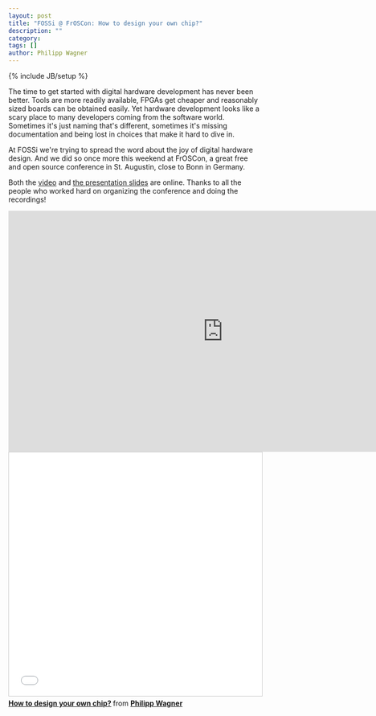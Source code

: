 ```yaml
---
layout: post
title: "FOSSi @ FrOSCon: How to design your own chip?"
description: ""
category: 
tags: []
author: Philipp Wagner
---
```

{% include JB/setup %}

The time to get started with digital hardware development has never been better. Tools are more readily available, FPGAs get cheaper and reasonably sized boards can be obtained easily. Yet hardware development looks like a scary place to many developers coming from the software world. Sometimes it's just naming that's different, sometimes it's missing documentation and being lost in choices that make it hard to dive in.

At FOSSi we're trying to spread the word about the joy of digital hardware design. And we did so once more this weekend at FrOSCon, a great free and open source conference in St. Augustin, close to Bonn in Germany. 

Both the <a href="https://media.ccc.de/v/froscon2016-1817-how_to_design_your_own_chip">video</a> and <a href="//www.slideshare.net/PhilippWagner7/how-to-design-your-own-chip">the presentation slides</a> are online. 
Thanks to all the people who worked hard on organizing the conference and doing the recordings!

<iframe width="853" height="480" src="https://media.ccc.de/v/froscon2016-1817-how_to_design_your_own_chip/oembed" frameborder="0" allowfullscreen></iframe>

<iframe src="//www.slideshare.net/slideshow/embed_code/key/ktRdmdrjRt58QL" width="595" height="485" frameborder="0" marginwidth="0" marginheight="0" scrolling="no" style="border:1px solid #CCC; border-width:1px; margin-bottom:5px; max-width: 100%;" allowfullscreen> </iframe> <div style="margin-bottom:5px"> <strong> <a href="//www.slideshare.net/PhilippWagner7/how-to-design-your-own-chip" title="How to design your own chip?" target="_blank">How to design your own chip?</a> </strong> from <strong><a target="_blank" href="//www.slideshare.net/PhilippWagner7">Philipp Wagner</a></strong> </div>
